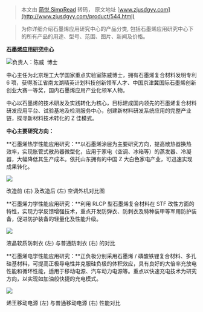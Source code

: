 > 本文由 [简悦 SimpRead](http://ksria.com/simpread/) 转码， 原文地址 [www.zjusdgyy.com](http://www.zjusdgyy.com/product/544.html)

> 为你详细介绍石墨烯应用研究中心的产品分类, 包括石墨烯应用研究中心下的所有产品的用途、型号、范围、图片、新闻及价格。

[**石墨烯应用研究中心**](http://www.zjusdgyy.com/product/544.html)

![](http://www.zjusdgyy.com/data/upload/image/20180409/1523250701272202.png)负责人：陈威  博士

中心主任为北京理工大学国家重点实验室陈威博士，拥有石墨烯复合材料发明专利 6 项，获得浙江省南太湖精英计划科技创新领军人才、中国京津冀国际石墨烯创新创业大赛一等奖，国内石墨烯应用产业化领军人物。

中心以石墨烯的技术研发及实践转化为核心，目标建成国内领先的石墨烯复合材料研发应用平台、试验基地及检测服务中心，创建新材料研发系统应用的完整产业链，探寻新材料技术转化的 Z 佳模式。  

**中心主要研究方向：**

**石墨烯热学性能应用研究：**以石墨烯涂层为主要研究方向，提高散热器换热效率，实现胀管式散热器微型化，应用于家电（空调、冰箱等）的蒸发器、冷凝器，大幅降低其生产成本。依托山东拥有的中国 Z 大白色家电产业，可迅速实现成果转化。

![](http://www.zjusdgyy.com/data/upload/image/20180409/1523250844396972.png)

改造前 (右) 及改造后 (左) 空调外机对比图

**石墨烯力学性能应用研究：**利用 RLCP 型石墨烯复合材料在 STF 改性方面的特性，实现力学反馈增强技术，重点开发防弹衣、防刺衣及特种装甲等军用防护装备，促进防护装备的轻量化及性能升级。

![](http://www.zjusdgyy.com/data/upload/image/20180409/1523250913165045.png)

液晶软质防刺衣 (左) 与普通防刺衣 (右) 的对比

**石墨烯电学性能应用研究：**正负极分别采用石墨烯 / 磷酸铁锂复合材料、多孔硅基材料，可提高正极导电性并克服硅负极的体积效应，具有良好的大倍率充放电性能和循环性能，适用于移动电源、汽车动力电源等。重点以快速充电技术为研究方向，以实现如加油般快捷的充电模式。

![](http://www.zjusdgyy.com/data/upload/image/20180409/1523250978127282.png)

烯王移动电源 (左) 与普通移动电源 (右) 性能对比